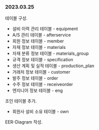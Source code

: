 ### 2023.03.25

테이블 구성.
* 설비 이력 관리 테이블 - equipment
* A/S 관리 테이블 - afterservice
* 회원 정보 테이블 - member
* 자재 정보 테이블 - materials
* 자재 분류 정보 테이블 - materials_group
* 규격 정보 테이블 - specification
* 생산 계획 및 실적 테이블 - production_plan
* 거래처 정보 테이블 - customer
* 발주 정보 테이블 - order
* 수주 정보 테이블 - receiveorder
* 엔지니어 정보 테이블 - eng

조인 테이블 추가.
* 회원사 설비 소유 테이블 - own

EER-Diagram 작성.